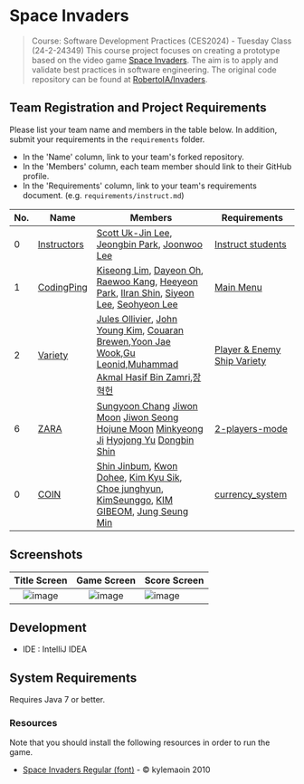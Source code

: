 # Space Invaders

> Course: Software Development Practices (CES2024) - Tuesday Class (24-2-24349)
This course project focuses on creating a prototype based on the video game [Space Invaders](https://en.wikipedia.org/wiki/Space_Invaders). The aim is to apply and validate best practices in software engineering. The original code repository can be found at [RobertoIA/Invaders](https://github.com/RobertoIA/Invaders).

## Team Registration and Project Requirements

Please list your team name and members in the table below. In addition, submit your requirements in the `requirements` folder.

- In the 'Name' column, link to your team's forked repository.
- In the 'Members' column, each team member should link to their GitHub profile.
- In the 'Requirements' column, link to your team's requirements document. (e.g. `requirements/instruct.md`)

| No.   | Name                                                          | Members                                                                                                                                                                                                                                                                                                                                     | Requirements                                  |
|-------|---------------------------------------------------------------|---------------------------------------------------------------------------------------------------------------------------------------------------------------------------------------------------------------------------------------------------------------------------------------------------------------------------------------------|-----------------------------------------------|
| 0     | [Instructors](https://github.com/PurpleBananass/Invaders-SDP) | [Scott Uk-Jin Lee](https://github.com/scottukjinlee/scottukjinlee), [Jeongbin Park](https://github.com/dev-jjjjjeong-bin/dev-jjjjjeong-bin), [Joonwoo Lee](https://github.com/PurpleBananass/PurpleBananass)                                                                                                                                | [Instruct students](requirements/instruct.md) |
| 1   | [CodingPing](https://github.com/sdp24-2-CodingPing/Invaders-SDP) | [Kiseong Lim](https://github.com/PIut0), [Dayeon Oh](https://github.com/dayeondev), [Raewoo Kang](https://github.com/raewoo0908), [Heeyeon Park](https://github.com/bheeyo), [Ilran Shin](https://github.com/ilranarli), [Siyeon Lee](https://github.com/lee-si-yeon), [Seohyeon Lee](https://github.com/LeeSeoHyeon04) | [Main Menu](requirements/starter.md) |
| 2     | [Variety](https://github.com/brewcoua/Invaders-SDP)           | [Jules Ollivier](https://github.com/ollivierju), [John Young Kim](https://github.com/dudghks), [Couaran Brewen](https://github.com/brewcoua),[Yoon Jae Wook](https://github.com/joshmal9999),[Gu Leonid](https://github.com/leong12344),[Muhammad Akmal Hasif Bin Zamri](https://github.com/akmal1649),[장혁헌](https://github.com/yixuan1130) | [Player & Enemy Ship Variety](requirements/variety.md)     |
| 6   | [ZARA](https://github.com/logpacket/Invaders-SDP)   | [Sungyoon Chang](https://github.com/logpacket) [Jiwon Moon](https://github.com/mjwoon) [Jiwon Seong](https://github.com/jiwoninnuk) [Hojune Moon](https://github.com/mhojune) [Minkyeong Ji](https://github.com/jjhair119) [Hyojong Yu](https://github.com/yhjong) [Dongbin Shin](https://github.com/dobi02) | [2-players-mode](requirements/2-players-mode.md)   |
| 0   | [COIN](https://github.com/bumsoft/Invaders-SDP) | [Shin Jinbum](https://github.com/bumsoft), [Kwon Dohee](https://github.com/saemmooll), [Kim Kyu Sik](https://github.com/Kim-Mark), [Choe junghyun](https://github.com/junghyun-coding), [KimSeunggo](https://github.com/KIMSEUNGGO), [KIM GIBEOM](https://github.com/gimgibum21im), [Jung Seung Min](https://github.com/ppk052)       | [currency_system](requirements/currency_system.md) ||                                                                                                                                                                                      |                   |


## Screenshots

Title Screen               |  Game Screen              | Score Screen
:-------------------------:|:-------------------------:|:---------
![image](https://user-images.githubusercontent.com/69495129/136980139-7ad6adab-3f11-4711-b0a6-341080aa3361.png)   |  ![image](https://user-images.githubusercontent.com/69495129/136980236-c5d9ef85-f09a-47a7-b9d9-948f7b624002.png)|![image](https://user-images.githubusercontent.com/69495129/136980681-93dcadaf-08cb-48d8-90c9-68c651a115c9.png)


## Development

- IDE : IntelliJ IDEA

## System Requirements
Requires Java 7 or better.

### Resources

Note that you should install the following resources in order to run the game.


- [Space Invaders Regular (font)](http://www.fonts2u.com/space-invaders-regular.font) - &copy; kylemaoin 2010
